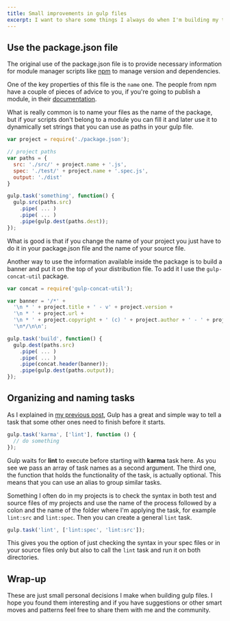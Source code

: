```yaml
---
title: Small improvements in gulp files
excerpt: I want to share some things I always do when I'm building my tasks in Gulp. Small patterns to solve simple situations and improve the build process in my projects.
---
```


## Use the package.json file

The original use of the package.json file is to provide necessary information for module manager scripts like [npm](//npmjs.com) to manage version and dependencies.

One of the key properties of this file is the `name` one. The people from npm have a couple of pieces of advice to you, if you're going to publish a module, in their [documentation](//docs.npmjs.com/files/package.json).

What is really common is to name your files as the name of the package, but if your scripts don't belong to a module you can fill it and later use it to dynamically set strings that you can use as paths in your gulp file.

```js
var project = require('./package.json');

// project paths
var paths = {
  src: './src/' + project.name + '.js',
  spec: './test/' + project.name + '.spec.js',
  output: './dist'
}

gulp.task('something', function() {
  gulp.src(paths.src)
	.pipe( ... )
	.pipe( ... )
	.pipe(gulp.dest(paths.dest));
});
```

What is good is that if you change the name of your project you just have to do it in your package.json file and the name of your source file.

Another way to use the information available inside the package is to build a banner and put it on the top of your distribution file. To add it I use the `gulp-concat-util` package.

```js
var concat = require('gulp-concat-util');

var banner = '/*' +
  '\n * ' + project.title + ' - v' + project.version +
  '\n * ' + project.url +
  '\n * ' + project.copyright + ' (c) ' + project.author + ' - ' + project.license + ' License' +
  '\n*/\n\n';

gulp.task('build', function() {
  gulp.dest(paths.src)
	.pipe( ... )
	.pipe( ... )
	.pipe(concat.header(banner));
	.pipe(gulp.dest(paths.output));
});
```

## Organizing and naming tasks

As I explained in [my previous post](/2015/05/using-gulp/), Gulp has a great and simple way to tell a task that some other ones need to finish before it starts.

```js
gulp.task('karma', ['lint'], function () {
  // do something
});
```

Gulp waits for **lint** to execute before starting with **karma** task here. As you see we pass an array of task names as a second argument. The third one, the function that holds the functionality of the task, is actually optional. This means that you can use an alias to group similar tasks.

Something I often do in my projects is to check the syntax in both test and source files of my projects and use the name of the process followed by a colon and the name of the folder where I'm applying the task, for example `lint:src` and `lint:spec`. Then you can create a general `lint` task.

```js
gulp.task('lint', ['lint:spec', 'lint:src']);
```

This gives you the option of just checking the syntax in your spec files or in your source files only but also to call the `lint` task and run it on both directories.

## Wrap-up

These are just small personal decisions I make when building gulp files. I hope you found them interesting and if you have suggestions or other smart moves and patterns feel free to share them with me and the community.
